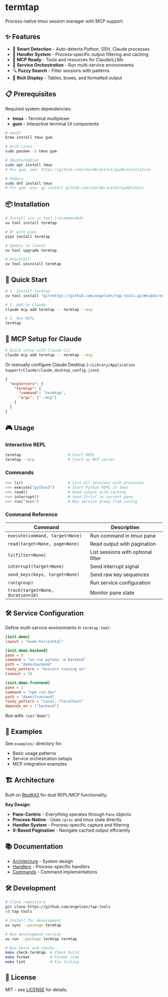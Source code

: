 # termtap

Process-native tmux session manager with MCP support.

## ✨ Features

- 🎯 **Smart Detection** - Auto-detects Python, SSH, Claude processes
- 📝 **Handler System** - Process-specific output filtering and caching
- 🔌 **MCP Ready** - Tools and resources for Claude/LLMs
- 🚀 **Service Orchestration** - Run multi-service environments
- 🔍 **Fuzzy Search** - Filter sessions with patterns
- 🎨 **Rich Display** - Tables, boxes, and formatted output

## 📋 Prerequisites

Required system dependencies:
- **tmux** - Terminal multiplexer
- **gum** - Interactive terminal UI components

```bash
# macOS
brew install tmux gum

# Arch Linux
sudo pacman -S tmux gum

# Ubuntu/Debian
sudo apt install tmux
# For gum, see: https://github.com/charmbracelet/gum#installation

# Fedora
sudo dnf install tmux
# For gum, use: go install github.com/charmbracelet/gum@latest
```

## 📦 Installation

```bash
# Install via uv tool (recommended)
uv tool install termtap

# Or with pipx
pipx install termtap

# Update to latest
uv tool upgrade termtap

# Uninstall
uv tool uninstall termtap
```

## 🚀 Quick Start

```bash
# 1. Install termtap
uv tool install "git+https://github.com/angelsen/tap-tools.git#subdirectory=packages/termtap"

# 2. Add to Claude
claude mcp add termtap -- termtap --mcp

# 3. Run REPL
termtap
```

## 🔌 MCP Setup for Claude

```bash
# Quick setup with Claude CLI
claude mcp add termtap -- termtap --mcp
```

Or manually configure Claude Desktop (`~/Library/Application Support/Claude/claude_desktop_config.json`):
```json
{
  "mcpServers": {
    "termtap": {
      "command": "termtap",
      "args": ["--mcp"]
    }
  }
}
```

## 🎮 Usage

### Interactive REPL
```bash
termtap                     # Start REPL
termtap --mcp               # Start as MCP server
```

### Commands
```python
>>> ls()                    # List all sessions with processes
>>> execute("python3")      # Start Python REPL in tmux
>>> read()                  # Read output with caching
>>> interrupt()             # Send Ctrl+C to current pane
>>> run("demo")             # Run service group from config
```

### Command Reference

| Command | Description |
|---------|------------|
| `execute(command, target=None)` | Run command in tmux pane |
| `read(target=None, page=None)` | Read output with pagination |
| `ls(filter=None)` | List sessions with optional filter |
| `interrupt(target=None)` | Send interrupt signal |
| `send_keys(keys, target=None)` | Send raw key sequences |
| `run(group)` | Run service configuration |
| `track(target=None, duration=10)` | Monitor pane state |

## 🛠️ Service Configuration

Define multi-service environments in `termtap.toml`:

```toml
[init.demo]
layout = "even-horizontal"

[init.demo.backend]
pane = 0
command = "uv run python -m backend"
path = "demo/backend"
ready_pattern = "Uvicorn running on"
timeout = 10

[init.demo.frontend]
pane = 1  
command = "npm run dev"
path = "demo/frontend"
ready_pattern = "Local:.*localhost"
depends_on = ["backend"]
```

Run with: `run("demo")`

## 📁 Examples

See `examples/` directory for:
- Basic usage patterns
- Service orchestration setups
- MCP integration examples

## 🏗️ Architecture

Built on [ReplKit2](https://github.com/angelsen/replkit2) for dual REPL/MCP functionality.

**Key Design:**
- **Pane-Centric** - Everything operates through `Pane` objects
- **Process-Native** - Uses `/proc` and tmux state directly
- **Handler System** - Process-specific capture and filtering
- **0-Based Pagination** - Navigate cached output efficiently

## 📚 Documentation

- [Architecture](docs/ARCHITECTURE.md) - System design
- [Handlers](src/termtap/process/handlers/) - Process-specific handlers
- [Commands](src/termtap/commands/) - Command implementations

## 🛠️ Development

```bash
# Clone repository
git clone https://github.com/angelsen/tap-tools
cd tap-tools

# Install for development
uv sync --package termtap

# Run development version
uv run --package termtap termtap

# Run tests and checks
make check-termtap  # Check build
make format         # Format code
make lint           # Fix linting
```

## 📄 License

MIT - see [LICENSE](../../LICENSE) for details.